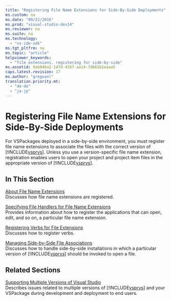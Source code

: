 ```yaml
---
title: "Registering File Name Extensions for Side-By-Side Deployments"
ms.custom: na
ms.date: "09/22/2016"
ms.prod: "visual-studio-dev14"
ms.reviewer: na
ms.suite: na
ms.technology: 
  - "vs-ide-sdk"
ms.tgt_pltfrm: na
ms.topic: "article"
helpviewer_keywords: 
  - "file extensions, registering for side-by-side"
ms.assetid: 9ab046a2-147d-4167-aa14-7d661b1eaaa5
caps.latest.revision: 17
ms.author: "gregvanl"
translation.priority.mt: 
  - "de-de"
  - "ja-jp"
---
```

# Registering File Name Extensions for Side-By-Side Deployments
For VSPackages deployed in a side-by-side environment, you must register file name extensions to associate the files with the correct version of [!INCLUDE[vsprvs](../vs140/includes/vsprvs_md.md)]. Unless you use a version-specific file name extension, registration enables users to open your project and project item files in the appropriate version of [!INCLUDE[vsprvs](../vs140/includes/vsprvs_md.md)].  
  
## In This Section  
 [About File Name Extensions](../vs140/about-file-name-extensions.md)  
 Discusses how file name extensions are registered.  
  
 [Specifying File Handlers for File Name Extensions](../vs140/specifying-file-handlers-for-file-name-extensions.md)  
 Provides information about how to register the applications that can open, edit, and so on, a particular file name extension.  
  
 [Registering Verbs for File Extensions](../vs140/registering-verbs-for-file-name-extensions.md)  
 Discusses how to register verbs.  
  
 [Managing Side-by-Side File Associations](../vs140/managing-side-by-side-file-associations.md)  
 Discusses how to handle side-by-side installations in which a particular version of [!INCLUDE[vsprvs](../vs140/includes/vsprvs_md.md)] should be invoked to open a file.  
  
## Related Sections  
 [Supporting Multiple Versions of Visual Studio](../vs140/supporting-multiple-versions-of-visual-studio.md)  
 Describes issues related to multiple versions of [!INCLUDE[vsprvs](../vs140/includes/vsprvs_md.md)] and your VSPackage during development and deployment to end users.